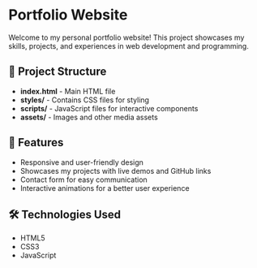 # Portfolio Website

Welcome to my personal portfolio website! This project showcases my skills, projects, and experiences in web development and programming.


## 📂 Project Structure
- **index.html** - Main HTML file
- **styles/** - Contains CSS files for styling
- **scripts/** - JavaScript files for interactive components
- **assets/** - Images and other media assets

## 🚀 Features
- Responsive and user-friendly design
- Showcases my projects with live demos and GitHub links
- Contact form for easy communication
- Interactive animations for a better user experience

## 🛠️ Technologies Used
- HTML5
- CSS3
- JavaScript